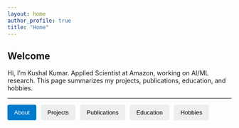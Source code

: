 ```yaml
---
layout: home
author_profile: true
title: "Home"
---
```


## Welcome

Hi, I’m Kushal Kumar. Applied Scientist at Amazon, working on AI/ML research. This page summarizes my projects, publications, education, and hobbies.

---

<!-- Tabs -->
<div class="tabs">
  <button class="tablink active" onclick="openTab(event,'about')">About</button>  
  <button class="tablink" onclick="openTab(event,'projects')">Projects</button>
  <button class="tablink" onclick="openTab(event,'publications')">Publications</button>
  <button class="tablink" onclick="openTab(event,'education')">Education</button>
  <button class="tablink" onclick="openTab(event,'hobbies')">Hobbies</button>
</div>

<div id="about" class="tabcontent" markdown="1">
  {% include about.md %}
</div>

<div id="projects" class="tabcontent" markdown="1">
  {% include projects.md %}
</div>

<div id="publications" class="tabcontent" markdown="1">
  {% include publications.md %}
</div>

<div id="education" class="tabcontent" markdown="1">
  {% include education.md %}
</div>

<div id="hobbies" class="tabcontent" markdown="1">
  {% include hobbies.md %}
</div>

<script>
function openTab(evt, tabName) {
  var i, tabcontent, tablinks;
  tabcontent = document.getElementsByClassName("tabcontent");
  for (i = 0; i < tabcontent.length; i++) {
    tabcontent[i].style.display = "none";
  }
  tablinks = document.getElementsByClassName("tablink");
  for (i = 0; i < tablinks.length; i++) {
    tablinks[i].classList.remove("active");
  }
  document.getElementById(tabName).style.display = "block";
  evt.currentTarget.classList.add("active");
}

// Optional: activate first tab on page load
document.addEventListener("DOMContentLoaded", function(){
  document.querySelector(".tablink.active").click();
});
</script>

<style>
.tabs {
  display: flex;
  gap: 10px;
  margin-bottom: 20px;
  flex-wrap: wrap;
}
.tablink {
  background: #eee;
  border: none;
  padding: 10px 15px;
  cursor: pointer;
  border-radius: 4px;
}
.tablink.active {
  background: #007acc;
  color: white;
}
.tabcontent {
  display: none;
  padding-top: 1rem;
}
</style>
